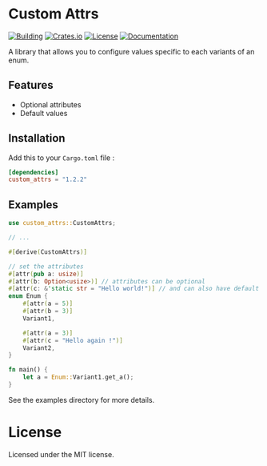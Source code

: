 # Custom Attrs

[![Building](https://github.com/NovaliX-Dev/custom_attrs/actions/workflows/build.yml/badge.svg)](https://github.com/NovaliX-Dev/custom_attrs/actions/workflows/build.yml)
[![Crates.io](https://img.shields.io/crates/v/custom_attrs.svg)](https://crates.io/crates/custom_attrs)
[![License](https://img.shields.io/crates/l/custom_attrs.svg)](./LICENSE)
[![Documentation](https://docs.rs/custom_attrs/badge.svg)](https://docs.rs/custom_attrs)

A library that allows you to configure values specific to each variants of an enum.

## Features
- Optional attributes
- Default values

## Installation

Add this to your `Cargo.toml` file :
```toml
[dependencies]
custom_attrs = "1.2.2"
```

## Examples

```Rust
use custom_attrs::CustomAttrs;

// ...

#[derive(CustomAttrs)]

// set the attributes
#[attr(pub a: usize)]
#[attr(b: Option<usize>)] // attributes can be optional
#[attr(c: &'static str = "Hello world!")] // and can also have default values
enum Enum {
    #[attr(a = 5)]
    #[attr(b = 3)]
    Variant1,

    #[attr(a = 3)]
    #[attr(c = "Hello again !")]
    Variant2,
}

fn main() {
    let a = Enum::Variant1.get_a();
}
```

See the examples directory for more details.

# License

Licensed under the MIT license.
